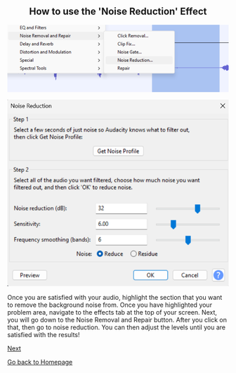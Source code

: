 <div align="center">
  <h2>How to use the 'Noise Reduction' Effect</h2>
</div>


  ![effect button](images/noisereductionbuttonhighlight.png)


  ![popup window](images/adjustednoisereduct.png)



<p>Once you are satisfied with your audio, highlight the section that you want to remove the background noise from. Once you have highlighted your problem area, navigate to the effects tab at the top of your screen. Next, you will go down to the Noise Removal and Repair button. After you click on that, then go to noise reduction. You can then adjust the levels until you are satisfied with the results!</p>


[Next](export.md)

[Go back to Homepage](README.md)
